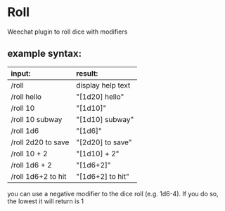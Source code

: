 # Roll

Weechat plugin to roll dice with modifiers

## example syntax:

| input:           | result: |
| :---------------- |:--------|
| /roll            | display help text |
| /roll hello         | "[1d20] hello" |
| /roll 10            | "[1d10]" |
| /roll 10 subway     | "[1d10] subway" |
| /roll 1d6           | "[1d6]" |
| /roll 2d20 to save  | "[2d20] to save" |
| /roll 10 + 2        | "[1d10] + 2" |
| /roll 1d6 + 2       | "[1d6+2]" |
| /roll 1d6+2 to hit  | "[1d6+2] to hit" |

you can use a negative modifier to the dice roll (e.g. 1d6-4).
If you do so, the lowest it will return is 1
